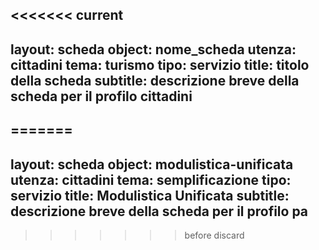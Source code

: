 <<<<<<< current
---
layout: scheda
object: nome_scheda
utenza: cittadini
tema: turismo
tipo: servizio
title: titolo della scheda
subtitle: descrizione breve della scheda per il profilo cittadini
---
=======
---
layout: scheda
object: modulistica-unificata
utenza: cittadini
tema: semplificazione
tipo: servizio
title: Modulistica Unificata
subtitle: descrizione breve della scheda per il profilo pa
---
>>>>>>> before discard
